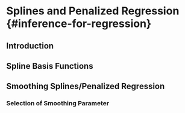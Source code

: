 # Splines and Penalized Regression {#inference-for-regression}

## Introduction

## Spline Basis Functions

## Smoothing Splines/Penalized Regression

### Selection of Smoothing Parameter


